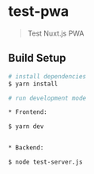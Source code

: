 # test-pwa

> Test Nuxt.js PWA

## Build Setup

``` bash
# install dependencies
$ yarn install

# run development mode

* Frontend: 

$ yarn dev


* Backend: 

$ node test-server.js
